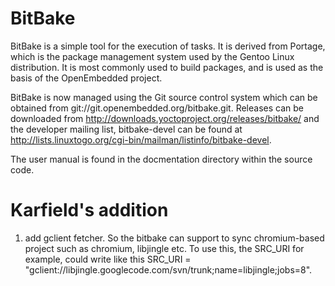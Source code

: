 BitBake
=======

BitBake is a simple tool for the execution of tasks. It is derived from Portage, which is the package management system used by the Gentoo Linux distribution. It is most commonly used to build packages, and is used as the basis of the OpenEmbedded project.

BitBake is now managed using the Git source control system which can be obtained from git://git.openembedded.org/bitbake.git. Releases can be downloaded from http://downloads.yoctoproject.org/releases/bitbake/ and the developer mailing list, bitbake-devel can be found at http://lists.linuxtogo.org/cgi-bin/mailman/listinfo/bitbake-devel.

The user manual is found in the docmentation directory within the source code.

Karfield's addition
===================

1. add gclient fetcher. So the bitbake can support to sync chromium-based project such as chromium, libjingle etc.
   To use this, the SRC_URI for example, could write like this
      SRC_URI = "gclient://libjingle.googlecode.com/svn/trunk;name=libjingle;jobs=8".
